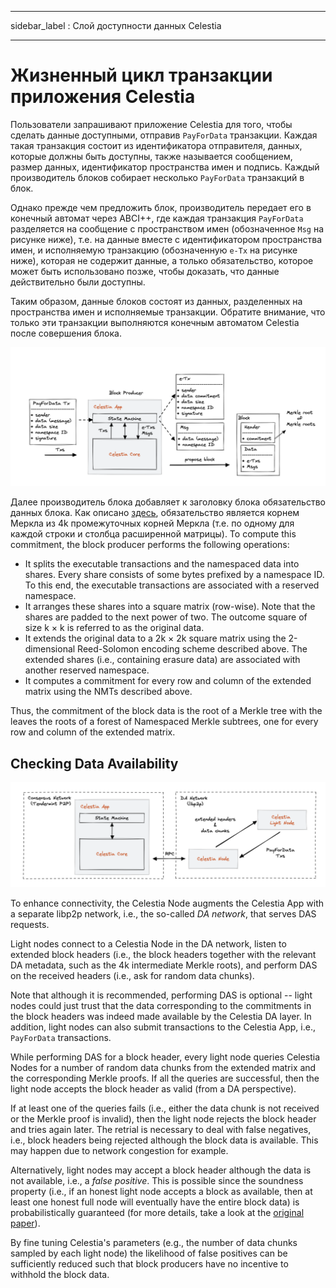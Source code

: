 - - -
sidebar_label : Слой доступности данных Celestia
- - -

# Жизненный цикл транзакции приложения Celestia

Пользователи запрашивают приложение Celestia для того, чтобы сделать данные доступными, отправив `PayForData` транзакции. Каждая такая транзакция состоит из идентификатора отправителя, данных, которые должны быть доступны, также называется сообщением, размер данных, идентификатор пространства имен и подпись. Каждый производитель блоков собирает несколько `PayForData` транзакций в блок.

Однако прежде чем предложить блок, производитель передает его в конечный автомат через ABCI++, где каждая транзакция `PayForData` разделяется на сообщение с пространством имен (обозначенное `Msg` на рисунке ниже), т.е. на данные вместе с идентификатором пространства имен, и исполняемую транзакцию (обозначенную `e-Tx` на рисунке ниже), которая не содержит данные, а только обязательство, которое может быть использовано позже, чтобы доказать, что данные действительно были доступны.

Таким образом, данные блоков состоят из данных, разделенных на пространства имен и исполняемые транзакции. Обратите внимание, что только эти транзакции выполняются конечным автоматом Celestia после совершения блока.

![Lifecycle of a Celestia App Transaction](/img/concepts/tx-lifecycle.png)

Далее производитель блока добавляет к заголовку блока обязательство данных блока. Как описано [здесь](./data-availability-layer.md#fraud-proofs-of-incorrectly-extended-data), обязательство является корнем Меркла из 4k промежуточных корней Меркла (т.е. по одному для каждой строки и столбца расширенной матрицы). To compute this commitment, the block producer performs the following operations:

- It splits the executable transactions and the namespaced data into shares. Every share consists of some bytes prefixed by a namespace ID. To this end, the executable transactions are associated with a reserved namespace.
- It arranges these shares into a square matrix (row-wise). Note that the shares are padded to the next power of two. The outcome square of size k × k is referred to as the original data.
- It extends the original data to a 2k × 2k square matrix using the 2-dimensional Reed-Solomon encoding scheme described above. The extended shares (i.e., containing erasure data) are associated with another reserved namespace.
- It computes a commitment for every row and column of the extended matrix using the NMTs described above.

Thus, the commitment of the block data is the root of a Merkle tree with the leaves the roots of a forest of Namespaced Merkle subtrees, one for every row and column of the extended matrix.

## Checking Data Availability

![DA network](/img/concepts/consensus-da.png)

To enhance connectivity, the Celestia Node augments the Celestia App with a separate libp2p network, i.e., the so-called _DA network_, that serves DAS requests.

Light nodes connect to a Celestia Node in the DA network, listen to extended block headers (i.e., the block headers together with the relevant DA metadata, such as the 4k intermediate Merkle roots), and perform DAS on the received headers (i.e., ask for random data chunks).

Note that although it is recommended, performing DAS is optional -- light nodes could just trust that the data corresponding to the commitments in the block headers was indeed made available by the Celestia DA layer. In addition, light nodes can also submit transactions to the Celestia App, i.e., `PayForData` transactions.

While performing DAS for a block header, every light node queries Celestia Nodes for a number of random data chunks from the extended matrix and the corresponding Merkle proofs. If all the queries are successful, then the light node accepts the block header as valid (from a DA perspective).

If at least one of the queries fails (i.e., either the data chunk is not received or the Merkle proof is invalid), then the light node rejects the block header and tries again later. The retrial is necessary to deal with false negatives, i.e., block headers being rejected although the block data is available. This may happen due to network congestion for example.

Alternatively, light nodes may accept a block header although the data is not available, i.e., a _false positive_. This is possible since the soundness property (i.e., if an honest light node accepts a block as available, then at least one honest full node will eventually have the entire block data) is probabilistically guaranteed (for more details, take a look at the [original paper](https://arxiv.org/abs/1809.09044)).

By fine tuning Celestia's parameters (e.g., the number of data chunks sampled by each light node) the likelihood of false positives can be sufficiently reduced such that block producers have no incentive to withhold the block data.
